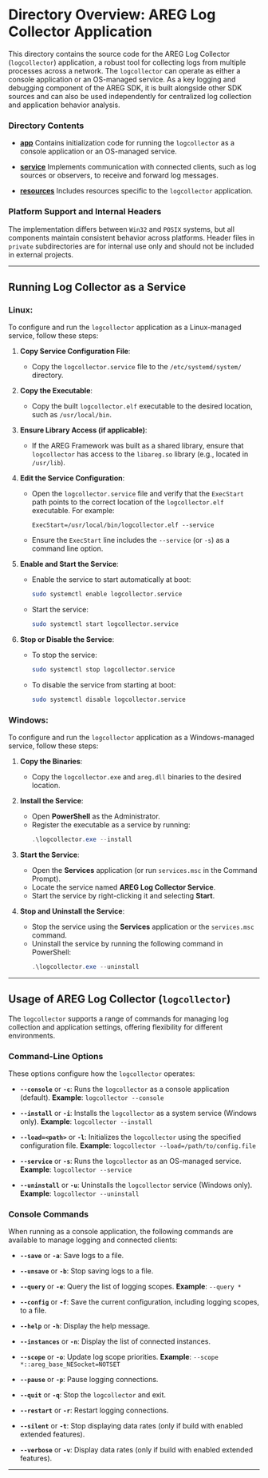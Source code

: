 # Directory Overview: AREG Log Collector Application

This directory contains the source code for the AREG Log Collector (`logcollector`) application, a robust tool for collecting logs from multiple processes across a network. The `logcollector` can operate as either a console application or an OS-managed service. As a key logging and debugging component of the AREG SDK, it is built alongside other SDK sources and can also be used independently for centralized log collection and application behavior analysis.

### Directory Contents

- **[app](./app)**
  Contains initialization code for running the `logcollector` as a console application or an OS-managed service.

- **[service](./service)**
  Implements communication with connected clients, such as log sources or observers, to receive and forward log messages.

- **[resources](./resources)**
  Includes resources specific to the `logcollector` application.

### Platform Support and Internal Headers

The implementation differs between `Win32` and `POSIX` systems, but all components maintain consistent behavior across platforms. Header files in `private` subdirectories are for internal use only and should not be included in external projects.

---

## Running Log Collector as a Service

### **Linux**:
To configure and run the `logcollector` application as a Linux-managed service, follow these steps:

1. **Copy Service Configuration File**:
   - Copy the `logcollector.service` file to the `/etc/systemd/system/` directory.

2. **Copy the Executable**:
   - Copy the built `logcollector.elf` executable to the desired location, such as `/usr/local/bin`.

3. **Ensure Library Access (if applicable)**:
   - If the AREG Framework was built as a shared library, ensure that `logcollector` has access to the `libareg.so` library (e.g., located in `/usr/lib`).

4. **Edit the Service Configuration**:
   - Open the `logcollector.service` file and verify that the `ExecStart` path points to the correct location of the `logcollector.elf` executable. For example:
     ```plaintext
     ExecStart=/usr/local/bin/logcollector.elf --service
     ```
   - Ensure the `ExecStart` line includes the `--service` (or `-s`) as a command line option.

5. **Enable and Start the Service**:
   - Enable the service to start automatically at boot:
     ```bash
     sudo systemctl enable logcollector.service
     ```
   - Start the service:
     ```bash
     sudo systemctl start logcollector.service
     ```

6. **Stop or Disable the Service**:
   - To stop the service:
     ```bash
     sudo systemctl stop logcollector.service
     ```
   - To disable the service from starting at boot:
     ```bash
     sudo systemctl disable logcollector.service
     ```

### **Windows**:
To configure and run the `logcollector` application as a Windows-managed service, follow these steps:

1. **Copy the Binaries**:
   - Copy the `logcollector.exe` and `areg.dll` binaries to the desired location.

2. **Install the Service**:
   - Open **PowerShell** as the Administrator.
   - Register the executable as a service by running:
     ```powershell
     .\logcollector.exe --install
     ```

3. **Start the Service**:
   - Open the **Services** application (or run `services.msc` in the Command Prompt).
   - Locate the service named **AREG Log Collector Service**.
   - Start the service by right-clicking it and selecting **Start**.

4. **Stop and Uninstall the Service**:
   - Stop the service using the **Services** application or the `services.msc` command.
   - Uninstall the service by running the following command in PowerShell:
     ```powershell
     .\logcollector.exe --uninstall
     ```

---

## Usage of AREG Log Collector (`logcollector`)

The `logcollector` supports a range of commands for managing log collection and application settings, offering flexibility for different environments.

### Command-Line Options

These options configure how the `logcollector` operates:

- **`--console`** or **`-c`**:
  Runs the `logcollector` as a console application (default).
  **Example**: `logcollector --console`

- **`--install`** or **`-i`**:
  Installs the `logcollector` as a system service (Windows only).
  **Example**: `logcollector --install`

- **`--load=<path>`** or **`-l`**:
  Initializes the `logcollector` using the specified configuration file.
  **Example**: `logcollector --load=/path/to/config.file`

- **`--service`** or **`-s`**:
  Runs the `logcollector` as an OS-managed service.
  **Example**: `logcollector --service`

- **`--uninstall`** or **`-u`**:
  Uninstalls the `logcollector` service (Windows only).
  **Example**: `logcollector --uninstall`


### Console Commands

When running as a console application, the following commands are available to manage logging and connected clients:

- **`--save`** or **`-a`**: Save logs to a file.
- **`--unsave`** or **`-b`**: Stop saving logs to a file.
- **`--query`** or **`-e`**: Query the list of logging scopes.
  **Example**: `--query *`

- **`--config`** or **`-f`**: Save the current configuration, including logging scopes, to a file.
- **`--help`** or **`-h`**: Display the help message.
- **`--instances`** or **`-n`**: Display the list of connected instances.
- **`--scope`** or **`-o`**: Update log scope priorities.
  **Example**: `--scope *::areg_base_NESocket=NOTSET`

- **`--pause`** or **`-p`**: Pause logging connections.
- **`--quit`** or **`-q`**: Stop the `logcollector` and exit.
- **`--restart`** or **`-r`**: Restart logging connections.
- **`--silent`** or **`-t`**: Stop displaying data rates (only if build with enabled extended features).
- **`--verbose`** or **`-v`**: Display data rates (only if build with enabled extended features).

---
